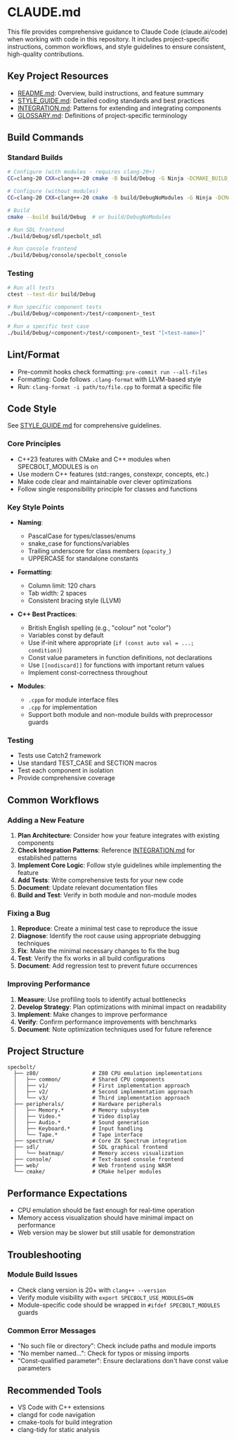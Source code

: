 # CLAUDE.md

This file provides comprehensive guidance to Claude Code (claude.ai/code) when working with code in this repository. It includes project-specific instructions, common workflows, and style guidelines to ensure consistent, high-quality contributions.

## Key Project Resources

- [README.md](README.md): Overview, build instructions, and feature summary
- [STYLE_GUIDE.md](STYLE_GUIDE.md): Detailed coding standards and best practices
- [INTEGRATION.md](INTEGRATION.md): Patterns for extending and integrating components
- [GLOSSARY.md](GLOSSARY.md): Definitions of project-specific terminology

## Build Commands

### Standard Builds

```bash
# Configure (with modules - requires clang-20+)
CC=clang-20 CXX=clang++-20 cmake -B build/Debug -G Ninja -DCMAKE_BUILD_TYPE=Debug

# Configure (without modules)
CC=clang-20 CXX=clang++-20 cmake -B build/DebugNoModules -G Ninja -DCMAKE_BUILD_TYPE=Debug -DSPECBOLT_USE_MODULES=OFF

# Build
cmake --build build/Debug  # or build/DebugNoModules

# Run SDL frontend
./build/Debug/sdl/specbolt_sdl

# Run console frontend
./build/Debug/console/specbolt_console
```

### Testing

```bash
# Run all tests
ctest --test-dir build/Debug

# Run specific component tests
./build/Debug/<component>/test/<component>_test

# Run a specific test case
./build/Debug/<component>/test/<component>_test "[<test-name>]"
```

## Lint/Format

- Pre-commit hooks check formatting: `pre-commit run --all-files`
- Formatting: Code follows `.clang-format` with LLVM-based style
- Run: `clang-format -i path/to/file.cpp` to format a specific file

## Code Style

See [STYLE_GUIDE.md](STYLE_GUIDE.md) for comprehensive guidelines.

### Core Principles

- C++23 features with CMake and C++ modules when SPECBOLT_MODULES is on
- Use modern C++ features (std::ranges, constexpr, concepts, etc.)
- Make code clear and maintainable over clever optimizations
- Follow single responsibility principle for classes and functions

### Key Style Points

- **Naming**:
  - PascalCase for types/classes/enums
  - snake_case for functions/variables
  - Trailing underscore for class members (`opacity_`)
  - UPPERCASE for standalone constants

- **Formatting**:
  - Column limit: 120 chars
  - Tab width: 2 spaces
  - Consistent bracing style (LLVM)

- **C++ Best Practices**:
  - British English spelling (e.g., "colour" not "color")
  - Variables const by default
  - Use if-init where appropriate (`if (const auto val = ...; condition)`)
  - Const value parameters in function definitions, not declarations
  - Use `[[nodiscard]]` for functions with important return values
  - Implement const-correctness throughout

- **Modules**:
  - `.cppm` for module interface files
  - `.cpp` for implementation
  - Support both module and non-module builds with preprocessor guards

### Testing

- Tests use Catch2 framework
- Use standard TEST_CASE and SECTION macros
- Test each component in isolation
- Provide comprehensive coverage

## Common Workflows

### Adding a New Feature

1. **Plan Architecture**: Consider how your feature integrates with existing components
2. **Check Integration Patterns**: Reference [INTEGRATION.md](INTEGRATION.md) for established patterns
3. **Implement Core Logic**: Follow style guidelines while implementing the feature
4. **Add Tests**: Write comprehensive tests for your new code
5. **Document**: Update relevant documentation files
6. **Build and Test**: Verify in both module and non-module modes

### Fixing a Bug

1. **Reproduce**: Create a minimal test case to reproduce the issue
2. **Diagnose**: Identify the root cause using appropriate debugging techniques
3. **Fix**: Make the minimal necessary changes to fix the bug
4. **Test**: Verify the fix works in all build configurations
5. **Document**: Add regression test to prevent future occurrences

### Improving Performance

1. **Measure**: Use profiling tools to identify actual bottlenecks
2. **Develop Strategy**: Plan optimizations with minimal impact on readability
3. **Implement**: Make changes to improve performance
4. **Verify**: Confirm performance improvements with benchmarks
5. **Document**: Note optimization techniques used for future reference

## Project Structure

```
specbolt/
  ├── z80/                 # Z80 CPU emulation implementations
  │   ├── common/          # Shared CPU components
  │   ├── v1/              # First implementation approach
  │   ├── v2/              # Second implementation approach
  │   └── v3/              # Third implementation approach
  ├── peripherals/         # Hardware peripherals
  │   ├── Memory.*         # Memory subsystem
  │   ├── Video.*          # Video display
  │   ├── Audio.*          # Sound generation
  │   ├── Keyboard.*       # Input handling
  │   └── Tape.*           # Tape interface
  ├── spectrum/            # Core ZX Spectrum integration
  ├── sdl/                 # SDL graphical frontend
  │   └── heatmap/         # Memory access visualization
  ├── console/             # Text-based console frontend
  ├── web/                 # Web frontend using WASM
  └── cmake/               # CMake helper modules
```

## Performance Expectations

- CPU emulation should be fast enough for real-time operation
- Memory access visualization should have minimal impact on performance
- Web version may be slower but still usable for demonstration

## Troubleshooting

### Module Build Issues

- Check clang version is 20+ with `clang++ --version`
- Verify module visibility with `export SPECBOLT_USE_MODULES=ON`
- Module-specific code should be wrapped in `#ifdef SPECBOLT_MODULES` guards

### Common Error Messages

- "No such file or directory": Check include paths and module imports
- "No member named...": Check for typos or missing imports
- "Const-qualified parameter": Ensure declarations don't have const value parameters

## Recommended Tools

- VS Code with C++ extensions
- clangd for code navigation
- cmake-tools for build integration
- clang-tidy for static analysis
